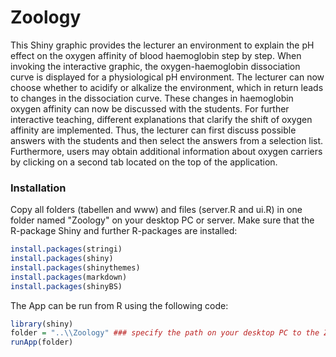 # Zoology

This Shiny graphic provides the lecturer an environment to explain the pH effect on the oxygen affinity of blood haemoglobin step by step. When invoking the interactive graphic, the oxygen-haemoglobin dissociation curve is displayed for a physiological pH environment. The lecturer can now choose whether to acidify or alkalize the environment, which in return leads to changes in the dissociation curve. These changes in haemoglobin oxygen affinity can now be discussed with the students.
For further interactive teaching, different explanations that clarify the shift of oxygen affinity are implemented. Thus, the lecturer can first discuss possible answers with the students and then select the answers from a selection list. Furthermore, users may obtain additional information about oxygen carriers by clicking on a second tab located on the top of the application.

### Installation

Copy all folders (tabellen and www) and files (server.R and ui.R) in one folder named "Zoology" on your desktop PC or server.
Make sure that the R-package Shiny and further R-packages are installed:
```r
install.packages(stringi)
install.packages(shiny)
install.packages(shinythemes)
install.packages(markdown)
install.packages(shinyBS)
```

The App can be run from R using the following code:

```r
library(shiny)
folder = "..\\Zoology" ### specify the path on your desktop PC to the Zoology folder
runApp(folder)
```
